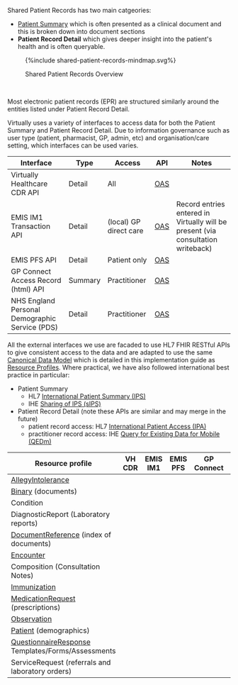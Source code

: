 
Shared Patient Records has two main catgeories:

- [Patient Summary](StructureDefinition-PatientSummary.html) which is often presented as a clinical document and this is broken down into document sections 
- **Patient Record Detail** which gives deeper insight into the patient's health and is often queryable.

<figure>
{%include shared-patient-records-mindmap.svg%}
<p id="fX.X.X.X-X" class="figureTitle">Shared Patient Records Overview</p>
</figure>
<br clear="all">

Most electronic patient records (EPR) are structured similarly around the entities listed under Patient Record Detail.

Virtually uses a variety of interfaces to access data for both the Patient Summary and Patient Record Detail. Due to information governance such as user type (patient, pharmacist, GP, admin, etc) and organisation/care setting, which interfaces can be used varies.  

| Interface                                      | Type    | Access                 | API                                                                                                                    | Notes                                                                            |
|------------------------------------------------|---------|------------------------|------------------------------------------------------------------------------------------------------------------------|----------------------------------------------------------------------------------|
| Virtually Healthcare CDR API                   | Detail  | All                    | [OAS](https://pjoxxcgvvf.execute-api.eu-west-2.amazonaws.com/swagger-ui/index.html#/VH%20Clinical%20Data%20Repository) |                                                                                  |
| EMIS IM1 Transaction API                       | Detail  | (local) GP direct care | [OAS](https://pjoxxcgvvf.execute-api.eu-west-2.amazonaws.com/swagger-ui/index.html#/EMIS%20Web)                        | Record entries entered in Virtually will be present (via consultation writeback) |
| EMIS PFS API                                   | Detail  | Patient only           | [OAS](https://836ix1x1m8.execute-api.eu-west-2.amazonaws.com/swagger-ui/index.html)                                    | |
| GP Connect Access Record (html) API            | Summary | Practitioner           | [OAS](https://fubfc00id1.execute-api.eu-west-2.amazonaws.com/swagger-ui/index.html#/GP%20Connect)                      | |
| NHS England Personal Demographic Service (PDS) | Detail | Practitioner | [OAS](https://fubfc00id1.execute-api.eu-west-2.amazonaws.com/swagger-ui/index.html#/NHS%20England%20Service) | | 

All the external interfaces we use are facaded to use HL7 FHIR RESTful APIs to give consistent access to the data and are adapted to use the same [Canonical Data Model](https://www.enterpriseintegrationpatterns.com/patterns/messaging/CanonicalDataModel.html) which is detailed in this implementation guide as [Resource Profiles](artifacts.html#5).
Where practical, we have also followed international best practice in particular:

- Patient Summary 
  - HL7 [International Patient Summary (IPS)](https://build.fhir.org/ig/HL7/fhir-ips/index.html)
  - IHE [Sharing of IPS (sIPS)](https://profiles.ihe.net/ITI/sIPS/index.html)
- Patient Record Detail (note these APIs are similar and may merge in the future)
  - patient record access: HL7 [International Patient Access (IPA)](https://build.fhir.org/ig/HL7/fhir-ipa/)
  - practitioner record access: IHE [Query for Existing Data for Mobile (QEDm)](https://build.fhir.org/ig/IHE/QEDm/branches/master/index.html)

| Resource profile                                                                                    | VH CDR | EMIS IM1 | EMIS PFS | GP Connect | NHS PDS | 
|-----------------------------------------------------------------------------------------------------|--------|----------|----------|------------|---------|
| [AllegyIntolerance](StructureDefinition-AllergyIntolerance.html)                                    |        |          |          |            |       |
| [Binary](StructureDefinition-Binary.html) (documents)                                               |        |          |          |            |       |
| Condition                                                                                           |        |          |          |            |       |
| DiagnosticReport (Laboratory reports)                                                               |        |          |          |            |       |
| [DocumentReference](StructureDefinition-DocumentReference.html) (index of documents)                |        |          |          |            |       |
| [Encounter](StructureDefinition-Encounter.html)                                                     |        |          |          |            |       |
| Composition (Consultation Notes)                                                                    |        |          |          |            |       |
| [Immunization](StructureDefinition-Immunization.html)                                               |        |          |          |            |       |
| [MedicationRequest](StructureDefinition-MedicationRequest.html) (prescriptions)                     |        |          |          |            |       |
| [Observation](StructureDefinition-Observation.html)                                                 |        |          |          |            |       |
| [Patient](StructureDefinition-Patient.html) (demographics)                                          |        |          |          |            |  &#10003;     |
| [QuestionnaireResponse](StructureDefinition-QuestionnaireResponse.html) Templates/Forms/Assessments |        |          |          |            |  &#10003;     |
| ServiceRequest (referrals and laboratory orders)                                                    |        |          |          |            |       |
